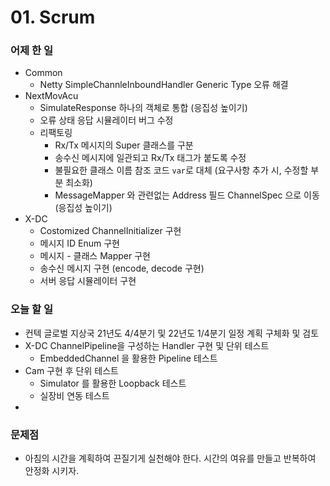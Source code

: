 # 01. Scrum

### 어제 한 일

- Common
    - Netty SimpleChannleInboundHandler Generic Type 오류 해결
- NextMovAcu
    - SimulateResponse 하나의 객체로 통합 (응집성 높이기)
    - 오류 상태 응답 시뮬레이터 버그 수정
    - 리팩토링
        - Rx/Tx 메시지의 Super 클래스를 구분
        - 송수신 메시지에 일관되고 Rx/Tx 태그가 붙도록 수정
        - 불필요한 클래스 이름 참조 코드 `var`로 대체 (요구사항 추가 시, 수정할 부분 최소화)
        - MessageMapper 와 관련없는 Address 필드 ChannelSpec 으로 이동 (응집성 높이기)
- X-DC
    - Costomized ChannelInitializer 구현
    - 메시지 ID Enum 구현
    - 메시지 - 클래스 Mapper 구현
    - 송수신 메시지 구현 (encode, decode 구현)
    - 서버 응답 시뮬레이터 구현

### 오늘 할 일

- 컨텍 글로벌 지상국 21년도 4/4분기 및 22년도 1/4분기 일정 계획 구체화 및 검토
- X-DC ChannelPipeline을 구성하는 Handler 구현 및 단위 테스트
    - EmbeddedChannel 을 활용한 Pipeline 테스트
- Cam 구현 후 단위 테스트
    - Simulator 를 활용한 Loopback 테스트
    - 실장비 연동 테스트
- 

### 문제점

- 아침의 시간을 계획하여 끈질기게 실천해야 한다. 시간의 여유를 만들고 반복하여 안정화 시키자.
